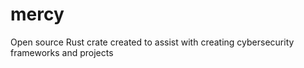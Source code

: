 # mercy
Open source Rust crate created to assist with creating cybersecurity frameworks and projects
